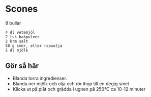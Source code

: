 # Scones
8 bullar

```
4 dl vetemjöl
2 tsk bakpulver
2 krm salt
50 g smör, eller rapsolja
2 dl mjölk
```

## Gör så här
* Blanda torra ingredienser.
* Blanda ner mjölk och olja och rör ihop till en degig smet
* Klicka ut på plåt och grädda i ugnen på 250°C ca 10-12 minuter
